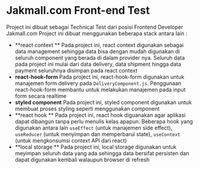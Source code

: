 # Jakmall.com Front-end Test
Project ini dibuat sebagai Technical Test dari posisi Frontend Developer Jakmall.com
Project ini dibuat menggunakan beberapa stack antara lain :
- **react context **
Pada project ini, react context digunakan sebagai data management sehingga data bisa dengan mudah digunakan di seluruh component yang berada di dalam provider nya. Seluruh data pada project ini mulai dari data delivery, data shipment hingga data payment seluruhnya disimpan pada react context
- **react-hook-form**
Pada project ini, react-hook-form digunakan untuk manajemen form delivery pada `DeliveryComponent.js`. Penggunaan react-hook-form membantu untuk melakukan manajemen pada input form secara realtime
- **styled component**
Pada project ini, styled component digunakan untuk membuat proses styling seperti menggunakan component
- **react hook **
Pada project ini, react hook diguanakan agar aplikasi dapat dibangun tanpa perlu menulis kelas apapun. Beberapa hook yang digunakan antara lain `useEffect` (untuk manajemen side effect), `useReducer` (untuk menyimpan dan memperbarui state), `useContext` (untuk mengkonsumsi context API dari react)
- **local storage **
Pada project ini, local storage digunakan untuk meyimpan seluruh data yang ada sehingga data bersifat persisten dan dapat digunakan kembali walaupun browser di refresh